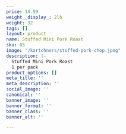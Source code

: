 ```yaml
---
price: 14.99
weight__display_: 2lb
weight: 32
tags: []
layout: product
name: Stuffed Mini Pork Roast
sku: 85
image: "/kartchners/stuffed-pork-chop.jpeg"
description: |-
  Stuffed Mini Pork Roast
  1 per pack
product_options: []
meta_title: ''
meta_description: ''
social_image: ''
canonical: ''
banner_image: ''
banner_format: ''
banner_class: ''
banner_alt: ''

---
```

